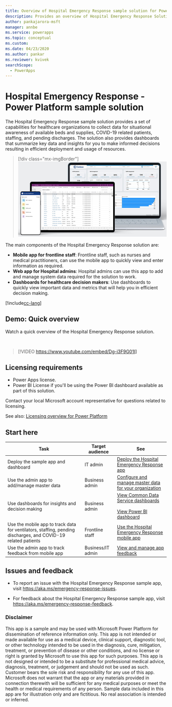```yaml
---
title: Overview of Hospital Emergency Response sample solution for Power Platform | Microsoft Docs
description: Provides an overview of Hospital Emergency Response Solution.
author: pankajarora-msft
manager: annbe
ms.service: powerapps
ms.topic: conceptual
ms.custom: 
ms.date: 04/23/2020
ms.author: pankar
ms.reviewer: kvivek
searchScope:
  - PowerApps
---
```

# Hospital Emergency Response - Power Platform sample solution

The Hospital Emergency Response sample solution provides a set of capabilities for healthcare organizations to collect data for situational awareness of available beds and supplies, COVID-19 related patients, staffing, and pending discharges. The solution also provides dashboards that summarize key data and insights for you to make informed decisions resulting in efficient deployment and usage of resources.

> [!div class="mx-imgBorder"] 
> ![Hospital Emergency Response app](media/conf-ermerg-response-solution-overview.png)

The main components of the Hospital Emergency Response solution are:

- **Mobile app for frontline staff**: Frontline staff, such as nurses and medical practitioners, can use the mobile app to quickly view and enter information as required.
- **Web app for Hospital admins**: Hospital admins can use this app to add and manage system data required for the solution to work.
- **Dashboards for healthcare decision makers**: Use dashboards to quickly view important data and metrics that will help you in efficient decision making.

[!include[cc-lang](includes/cc-lang.md)]


## Demo: Quick overview

Watch a quick overview of the Hospital Emergency Response solution.

<br/>

> [!VIDEO https://www.youtube.com/embed/Dg-i3F9G01I]

## Licensing requirements

- Power Apps license.
- Power BI License if you'll be using the Power BI dashboard available as part of this solution.

Contact your local Microsoft account representative for questions related to licensing.

See also: [Licensing overview for Power Platform](https://docs.microsoft.com/power-platform/admin/pricing-billing-skus)

## Start here

|Task | Target audience|See|
|--|--|--|
|Deploy the sample app and dashboard|IT admin|[Deploy the Hospital Emergency Response app](deploy-configure.md)|
|Use the admin app to add/manage master data|Business admin|[Configure and manage master data for your organization](configure-data-reporting.md#configure-and-manage-master-data-for-your-organization)|
|Use dashboards for insights and decision making|Business admin|[View Common Data Service dashboards](configure-data-reporting.md#view-common-data-service-dashboards)<br/><br/>[View Power BI dashboard](configure-data-reporting.md#view-power-bi-dashboard)|
|Use the mobile app to track data for ventilators, staffing, pending discharges, and COVID-19 related patients|Frontline staff|[Use the Hospital Emergency Response mobile app](use.md)
|Use the admin app to track feedback from mobile app|Business/IT admin|[View and manage app feedback](configure-data-reporting.md#view-and-manage-app-feedback)|


## Issues and feedback

- To report an issue with the Hospital Emergency Response sample app, visit <https://aka.ms/emergency-response-issues>.

- For feedback about the Hospital Emergency Response sample app, visit <https://aka.ms/emergency-response-feedback>.

### Disclaimer

This app is a sample and may be used with Microsoft Power Platform for dissemination of reference information only. This app is not intended or made available for use as a medical device, clinical support, diagnostic tool, or other technology intended to be used in the diagnosis, cure, mitigation, treatment, or prevention of disease or other conditions, and no license or right is granted by Microsoft to use this app for such purposes. This app is not designed or intended to be a substitute for professional medical advice, diagnosis, treatment, or judgement and should not be used as such. Customer bears the sole risk and responsibility for any use of this app. Microsoft does not warrant that the app or any materials provided in connection therewith will be sufficient for any medical purposes or meet the health or medical requirements of any person. Sample data included in this app are for illustration only and are fictitious. No real association is intended or inferred.
